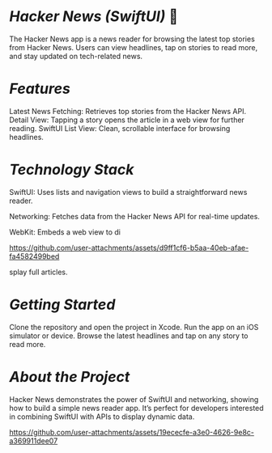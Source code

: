 # *Hacker News (SwiftUI)* 📰
The Hacker News app is a news reader for browsing the latest top stories from Hacker News. Users can view headlines, tap on stories to read more, and stay updated on tech-related news.

# *Features*

Latest News Fetching: Retrieves top stories from the Hacker News API.
Detail View: Tapping a story opens the article in a web view for further reading.
SwiftUI List View: Clean, scrollable interface for browsing headlines.

# *Technology Stack*

SwiftUI: Uses lists and navigation views to build a straightforward news reader.

Networking: Fetches data from the Hacker News API for real-time updates.

WebKit: Embeds a web view to di

https://github.com/user-attachments/assets/d9ff1cf6-b5aa-40eb-afae-fa4582499bed

splay full articles.

# *Getting Started*

Clone the repository and open the project in Xcode.
Run the app on an iOS simulator or device.
Browse the latest headlines and tap on any story to read more.

# *About the Project*

Hacker News demonstrates the power of SwiftUI and networking, showing how to build a simple news reader app. It’s perfect for developers interested in combining SwiftUI with APIs to display dynamic data.



https://github.com/user-attachments/assets/19ececfe-a3e0-4626-9e8c-a369911dee07

